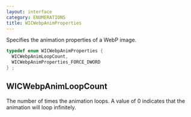 ```yaml
---
layout: interface
category: ENUMERATIONS
title: WICWebpAnimProperties
---
```


Specifies the animation properties of a WebP image.

```cpp
typedef enum WICWebpAnimProperties {
  WICWebpAnimLoopCount,
  WICWebpAnimProperties_FORCE_DWORD
} ;
```

## WICWebpAnimLoopCount

The number of times the animation loops.
A value of 0 indicates that the animation will loop infinitely.
